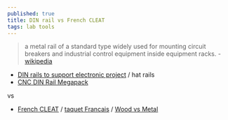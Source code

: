 ```yaml
---
published: true
title: DIN rail vs French CLEAT
tags: lab tools
---
```

> a metal rail of a standard type widely used for mounting circuit breakers and industrial control equipment inside equipment racks. - [wikipedia](https://en.wikipedia.org/wiki/DIN_rail)

- [DIN rails to support electronic project](https://www.youtube.com/watch?v=x_K3h05tQXc) / hat rails 
- [CNC DIN Rail Megapack](https://www.thingiverse.com/thing:5375168)

vs 
- [French CLEAT](https://www.youtube.com/watch?v=MPE1EB0rPdE) / [taquet Francais](https://www.youtube.com/watch?v=DDTLoj15u2k) / [Wood vs Metal](https://www.youtube.com/watch?v=Xk5kwem5L7Y)